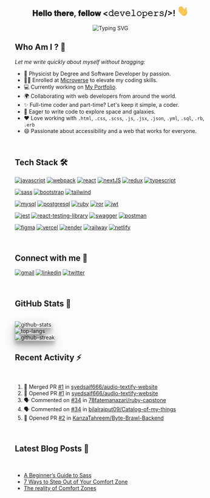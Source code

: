 <div align="center">
  <h2> 𝐇𝐞𝐥𝐥𝐨 𝐭𝐡𝐞𝐫𝐞, 𝐟𝐞𝐥𝐥𝐨𝐰 <𝚍𝚎𝚟𝚎𝚕𝚘𝚙𝚎𝚛𝚜/>! <img src="./images/Hi.gif" width="30"></h2>
</div>

<div align="center">
  <img src="https://readme-typing-svg.demolab.com?font=Fira+Code&weight=500&size=36&duration=4000&pause=500&color=7D5EA9&center=true&vCenter=true&width=650&height=85&lines=Welcome+to+Kanza's+GitHub!;I'm+a+Full-Stack+Developer!" alt="Typing SVG" />
</div>

## Who Am I ? 🤔
 _Let me write quickly about myself without bragging:_
- 🥈 Physicist by Degree and Software Developer by passion.
- 👩‍🎓 Enrolled at [Microverse](https://github.com/microverseinc) to elevate my coding skills.
- 💻 Currently working on [My Portfolio](https://github.com/KanzaTahreem/Portfolio).
- 🌍 Collaborating with web developers from around the world.
- ✨ Full-time coder and part-time? Let's keep it simple, a coder.
- 🚀 Eager to write code to explore space and galaxies.
- ❤ Love working with `.html`, `.css`, `.scss`, `.js`, `.jsx`, `.json`, `.yml`, `.sql`, `.rb`, `.erb`
- 😄 Passionate about accessibility and a web that works for everyone.

</br>

## Tech Stack 🛠
<a href="https://developer.mozilla.org/en-US/docs/Web/JavaScript"><img src='https://img.shields.io/badge/javascript-%23323330.svg?style=for-the-badge&logo=javascript&logoColor=%23F7DF1E' alt="javascript" /></a>
<a href="https://webpack.js.org/"><img src='https://img.shields.io/badge/Webpack-8DD6F9?style=for-the-badge&logo=Webpack&logoColor=black' alt="webpack" /></a>
<a href="https://react.dev/"><img src='https://img.shields.io/badge/React-20232A?style=for-the-badge&logo=react&logoColor=61DAFB' alt="react" /></a>
<a href="https://nextjs.org/"><img src='https://img.shields.io/badge/next.js-000000?style=for-the-badge&logo=nextdotjs&logoColor=white' alt="nextJS" /></a>
<a href="https://redux.js.org/"><img src='https://img.shields.io/badge/Redux-593D88?style=for-the-badge&logo=redux&logoColor=white' alt="redux" /></a>
<a href="https://www.typescriptlang.org/"><img src='https://img.shields.io/badge/TypeScript-007ACC?style=for-the-badge&logo=typescript&logoColor=white' alt="typescript" /></a>

<a href="https://sass-lang.com/"><img src='https://img.shields.io/badge/Sass-CC6699?style=for-the-badge&logo=sass&logoColor=white' alt="sass" /></a> 
<a href="https://getbootstrap.com/"><img src='https://img.shields.io/badge/Bootstrap-563D7C?style=for-the-badge&logo=bootstrap&logoColor=white' alt="bootstrap" /></a>
<a href="https://tailwindcss.com/"><img src='https://img.shields.io/badge/Tailwind_CSS-38B2AC?style=for-the-badge&logo=tailwind-css&logoColor=white' alt="tailwind" /></a>

<a href="https://www.mysql.com/"><img src='https://img.shields.io/badge/MySQL-005C54?style=for-the-badge&logo=mysql&logoColor=white' alt="mysql" /></a>
<a href="https://www.postgresql.org/"><img src='https://img.shields.io/badge/PostgreSQL-316192?style=for-the-badge&logo=postgresql&logoColor=white' alt="postgresql" /></a>
<a href="https://www.ruby-lang.org/en/"><img src='https://img.shields.io/badge/Ruby-CC342D?style=for-the-badge&logo=ruby&logoColor=white' alt="ruby" /></a>
<a href="https://rubyonrails.org/"><img src='https://img.shields.io/badge/Ruby_on_Rails-CC0000?style=for-the-badge&logo=ruby-on-rails&logoColor=white' alt="ror" /></a>
<a href="https://jwt.io/"><img src='https://img.shields.io/badge/JWT-000000?style=for-the-badge&logo=JSON%20web%20tokens&logoColor=white' alt="jwt" /></a>

<a href="https://jestjs.io/"><img src='https://img.shields.io/badge/Jest-C21325?style=for-the-badge&logo=jest&logoColor=white' alt="jest" /></a>
<a href="https://testing-library.com/docs/react-testing-library/intro/"><img src='https://img.shields.io/badge/-React_Testing_Library-%23E33332?style=for-the-badge&logo=testing-library&logoColor=white' alt="react-testing-library" /></a>
<a href="https://swagger.io/"><img src='https://img.shields.io/badge/Swagger-85EA2D?style=for-the-badge&logo=Swagger&logoColor=black' alt="swagger" /></a>
<a href="https://www.postman.com/"><img src='https://img.shields.io/badge/Postman-FF6C37?style=for-the-badge&logo=Postman&logoColor=white' alt="postman" /></a>

<!--<a href="https://www.adobe.com/"><img src='https://img.shields.io/badge/adobe-%23FF0000.svg?style=for-the-badge&logo=adobe&logoColor=white' alt="adobe" /></a>-->
<a href="https://www.figma.com/"><img src='https://img.shields.io/badge/Figma-F24E1E?style=for-the-badge&logo=figma&logoColor=white' alt="figma" /></a>
<a href="https://vercel.com/"><img src='https://img.shields.io/badge/Vercel-000000?style=for-the-badge&logo=vercel&logoColor=white' alt="vercel" /></a>
<a href="https://render.com/"><img src='https://img.shields.io/badge/Render-46E398?style=for-the-badge&logo=render&logoColor=white' alt="render" /></a>
<a href="https://railway.app/"><img src='https://img.shields.io/badge/Railway-131456?style=for-the-badge&logo=railway&logoColor=white' alt="railway" /></a>
<a href="https://www.netlify.com/"><img src='https://img.shields.io/badge/Netlify-00C7B7?style=for-the-badge&logo=netlify&logoColor=white' alt="netlify" /></a>



</br>

## Connect with me 🤝

<a href="mailto:tehreemmsk411@gmail.ocm"><img src='https://img.shields.io/badge/Gmail-D14836?style=for-the-badge&logo=gmail&logoColor=white' alt="gmail" /></a>
<a href='https://www.linkedin.com/in/kanza-tahreem/'><img src='https://img.shields.io/badge/LinkedIn-0077B5?style=for-the-badge&logo=linkedin&logoColor=white' alt="linkedin" /></a>
<a href='https://twitter.com/kanza_tahreem'><img src='https://img.shields.io/badge/Twitter-1DA1F2?style=for-the-badge&logo=twitter&logoColor=white' alt="twitter" /></a>

</br>

## GitHub Stats 🚀

</br>

<img src="https://github-readme-stats.vercel.app/api?username=KanzaTahreem&theme=transparent&hide_rank=false&show_icons=true&include_all_commits=true&count_private=true&title_color=FF6347&text_color=7D5EA9&icon_color=FF6347&border_color=7D5EA9&border_radius=10" alt="github-stats" style=" box-shadow: 0 14px 28px rgba(0,0,0,0.25), 0 10px 10px rgba(0,0,0,0.22);" />

</br>
<img src="https://github-readme-stats.vercel.app/api/top-langs/?username=KanzaTahreem&theme=transparent&langs_count=10&layout=compact&title_color=FF6347&text_color=7D5EA9&custom_title=Most%20Used%20Languages&border_color=7D5EA8&border_radius=10&" alt="top-langs" style=" box-shadow: 0 14px 28px rgba(0,0,0,0.25), 0 10px 10px rgba(0,0,0,0.22);" />

</br>

<img src="https://github-readme-streak-stats.herokuapp.com?user=KanzaTahreem&theme=transparent&border_radius=10&ring=FF6347&fire=FF6347&currStreakNum=FF6347&currStreakLabel=7D5EA9&sideNums=7D5EA9&sideLabels=7D5EA2&dates=FF6347D6&border=7D5EA9" alt="github-streak" style=" box-shadow: 0 14px 28px rgba(0,0,0,0.25), 0 10px 10px rgba(0,0,0,0.22);"/>

</br>

## Recent Activity ⚡

</br>

<!--START_SECTION:activity-->
1. 🎉 Merged PR [#1](https://github.com/syedsaif666/audio-textify-website/pull/1) in [syedsaif666/audio-textify-website](https://github.com/syedsaif666/audio-textify-website)
2. 💪 Opened PR [#1](https://github.com/syedsaif666/audio-textify-website/pull/1) in [syedsaif666/audio-textify-website](https://github.com/syedsaif666/audio-textify-website)
3. 🗣 Commented on [#34](https://github.com/78fatemanazari/ruby-capstone/issues/34#issuecomment-1811366811) in [78fatemanazari/ruby-capstone](https://github.com/78fatemanazari/ruby-capstone)
4. 🗣 Commented on [#34](https://github.com/bilalrajput09/Catalog-of-my-things/issues/34#issuecomment-1637943748) in [bilalrajput09/Catalog-of-my-things](https://github.com/bilalrajput09/Catalog-of-my-things)
5. 💪 Opened PR [#2](https://github.com/KanzaTahreem/Byte-Brawl-Backend/pull/2) in [KanzaTahreem/Byte-Brawl-Backend](https://github.com/KanzaTahreem/Byte-Brawl-Backend)
<!--END_SECTION:activity-->

</br>

## Latest Blog Posts 📕

</br>

<!-- BLOG-POST-LIST:START -->
- [A Beginner’s Guide to Sass](https://medium.com/@KanzaTahreem/a-beginners-guide-to-sass-9caa43365ed1?source=rss-79568a95db75------2)
- [7 Ways to Step Out of Your Comfort Zone](https://medium.com/@KanzaTahreem/7-ways-to-step-out-of-your-comfort-zone-de13037e327a?source=rss-79568a95db75------2)
- [The reality of Comfort Zones](https://medium.com/@KanzaTahreem/stepping-outside-of-comfort-zone-919fac3414c8?source=rss-79568a95db75------2)
<!-- BLOG-POST-LIST:END -->
